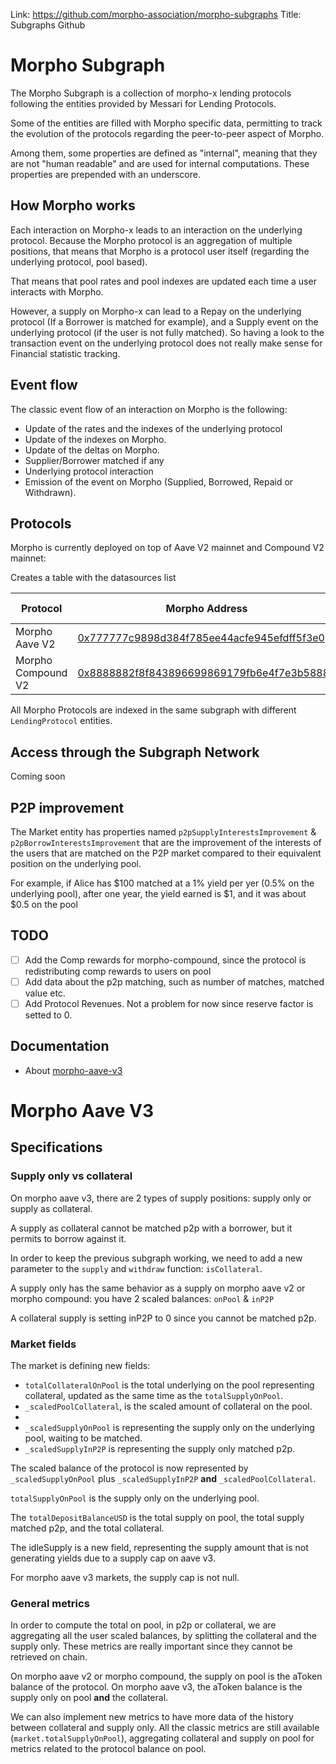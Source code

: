 Link: https://github.com/morpho-association/morpho-subgraphs
Title: Subgraphs Github

# Morpho Subgraph

The Morpho Subgraph is a collection of morpho-x lending protocols following the entities provided by Messari for Lending Protocols.

Some of the entities are filled with Morpho specific data, permitting to track the evolution of the protocols regarding the peer-to-peer aspect of Morpho.

Among them, some properties are defined as "internal", meaning that they are not "human readable" and are used for internal computations. These properties are prepended with an underscore.

## How Morpho works

Each interaction on Morpho-x leads to an interaction on the underlying protocol. Because the Morpho protocol is an aggregation of multiple positions, that means that Morpho is a protocol user itself (regarding the underlying protocol, pool based).

That means that pool rates and pool indexes are updated each time a user interacts with Morpho.

However, a supply on Morpho-x can lead to a Repay on the underlying protocol (If a Borrower is matched for example), and a Supply event on the underlying protocol (if the user is not fully matched).
So having a look to the transaction event on the underlying protocol does not really make sense for Financial statistic tracking.

## Event flow

The classic event flow of an interaction on Morpho is the following:

- Update of the rates and the indexes of the underlying protocol
- Update of the indexes on Morpho.
- Update of the deltas on Morpho.
- Supplier/Borrower matched if any
- Underlying protocol interaction
- Emission of the event on Morpho (Supplied, Borrowed, Repaid or Withdrawn).

## Protocols

Morpho is currently deployed on top of Aave V2 mainnet and Compound V2 mainnet:

Creates a table with the datasources list

| Protocol           | Morpho Address                                                                                                        | Deployment block |
| ------------------ | --------------------------------------------------------------------------------------------------------------------- | ---------------- |
| Morpho Aave V2     | [0x777777c9898d384f785ee44acfe945efdff5f3e0](https://etherscan.io/address/0x777777c9898d384f785ee44acfe945efdff5f3e0) | 15383036         |
| Morpho Compound V2 | [0x8888882f8f843896699869179fb6e4f7e3b58888](https://etherscan.io/address/0x8888882f8f843896699869179fb6e4f7e3b58888) | 14860866         |

All Morpho Protocols are indexed in the same subgraph with different `LendingProtocol` entities.

## Access through the Subgraph Network

Coming soon

## P2P improvement

The Market entity has properties named `p2pSupplyInterestsImprovement` & `p2pBorrowInterestsImprovement` that are the improvement of the interests of the users that are matched on the P2P market compared to their equivalent position on the underlying pool.

For example, if Alice has $100 matched at a 1% yield per yer (0.5% on the underlying pool), after one year, the yield earned is $1, and it was about $0.5 on the pool

## TODO

- [ ] Add the Comp rewards for morpho-compound, since the protocol is redistributing comp rewards to users on pool
- [ ] Add data about the p2p matching, such as number of matches, matched value etc.
- [ ] Add Protocol Revenues. Not a problem for now since reserve factor is setted to 0.

## Documentation

- About [morpho-aave-v3](./docs/morpho-aave-v3.md)

# Morpho Aave V3

## Specifications

### Supply only vs collateral

On morpho aave v3, there are 2 types of supply positions: supply only or supply as collateral.

A supply as collateral cannot be matched p2p with a borrower, but it permits to borrow against it.

In order to keep the previous subgraph working, we need to add a new parameter to the `supply` and `withdraw` function: `isCollateral`.

A supply only has the same behavior as a supply on morpho aave v2 or morpho compound: you have 2 scaled balances: `onPool` & `inP2P`

A collateral supply is setting inP2P to 0 since you cannot be matched p2p.

### Market fields

The market is defining new fields:

- `totalCollateralOnPool` is the total underlying on the pool representing collateral, updated as the same time as the `totalSupplyOnPool`.
- `_scaledPoolCollateral`, is the scaled amount of collateral on the pool.
-
- `_scaledSupplyOnPool` is representing the supply only on the underlying pool, waiting to be matched.
- `_scaledSupplyInP2P` is representing the supply only matched p2p.

The scaled balance of the protocol is now represented by `_scaledSupplyOnPool` plus `_scaledSupplyInP2P` **and** `_scaledPoolCollateral`.

`totalSupplyOnPool` is the supply only on the underlying pool.

The `totalDepositBalanceUSD` is the total supply on pool, the total supply matched p2p, and the total collateral.

The idleSupply is a new field, representing the supply amount that is not generating yields due to a supply cap on aave v3.

For morpho aave v3 markets, the supply cap is not null.

### General metrics

In order to compute the total on pool, in p2p or collateral, we are aggregating all the user scaled balances,
by splitting the collateral and the supply only. These metrics are really important since they cannot be retrieved on chain.

On morpho aave v2 or morpho compound, the supply on pool is the aToken balance of the protocol.
On morpho aave v3, the aToken balance is the supply only on pool **and** the collateral.

We can also implement new metrics to have more data of the history between collateral and supply only.
All the classic metrics are still available (`market.totalSupplyOnPool`), aggregating collateral and supply on pool for metrics related to the protocol balance on pool.
